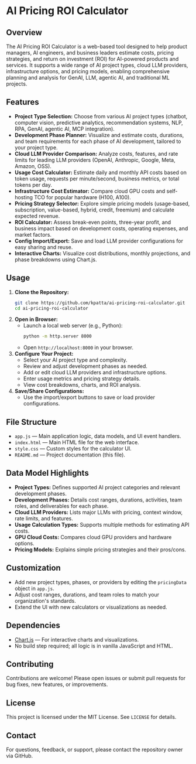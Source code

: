 # AI Pricing ROI Calculator

## Overview
The AI Pricing ROI Calculator is a web-based tool designed to help product managers, AI engineers, and business leaders estimate costs, pricing strategies, and return on investment (ROI) for AI-powered products and services. It supports a wide range of AI project types, cloud LLM providers, infrastructure options, and pricing models, enabling comprehensive planning and analysis for GenAI, LLM, agentic AI, and traditional ML projects.

## Features
- **Project Type Selection:** Choose from various AI project types (chatbot, computer vision, predictive analytics, recommendation systems, NLP, RPA, GenAI, agentic AI, MCP integration).
- **Development Phase Planner:** Visualize and estimate costs, durations, and team requirements for each phase of AI development, tailored to your project type.
- **Cloud LLM Provider Comparison:** Analyze costs, features, and rate limits for leading LLM providers (OpenAI, Anthropic, Google, Meta, Amazon, OSS).
- **Usage Cost Calculator:** Estimate daily and monthly API costs based on token usage, requests per minute/second, business metrics, or total tokens per day.
- **Infrastructure Cost Estimator:** Compare cloud GPU costs and self-hosting TCO for popular hardware (H100, A100).
- **Pricing Strategy Selector:** Explore simple pricing models (usage-based, subscription, value-based, hybrid, credit, freemium) and calculate expected revenue.
- **ROI Calculator:** Assess break-even points, three-year profit, and business impact based on development costs, operating expenses, and market factors.
- **Config Import/Export:** Save and load LLM provider configurations for easy sharing and reuse.
- **Interactive Charts:** Visualize cost distributions, monthly projections, and phase breakdowns using Chart.js.

## Usage
1. **Clone the Repository:**
   ```sh
   git clone https://github.com/kpatta/ai-pricing-roi-calculator.git
   cd ai-pricing-roi-calculator
   ```
2. **Open in Browser:**
   - Launch a local web server (e.g., Python):
     ```sh
     python -m http.server 8000
     ```
   - Open `http://localhost:8000` in your browser.
3. **Configure Your Project:**
   - Select your AI project type and complexity.
   - Review and adjust development phases as needed.
   - Add or edit cloud LLM providers and infrastructure options.
   - Enter usage metrics and pricing strategy details.
   - View cost breakdowns, charts, and ROI analysis.
4. **Save/Share Configurations:**
   - Use the import/export buttons to save or load provider configurations.

## File Structure
- `app.js` — Main application logic, data models, and UI event handlers.
- `index.html` — Main HTML file for the web interface.
- `style.css` — Custom styles for the calculator UI.
- `README.md` — Project documentation (this file).

## Data Model Highlights
- **Project Types:** Defines supported AI project categories and relevant development phases.
- **Development Phases:** Details cost ranges, durations, activities, team roles, and deliverables for each phase.
- **Cloud LLM Providers:** Lists major LLMs with pricing, context window, rate limits, and features.
- **Usage Calculation Types:** Supports multiple methods for estimating API costs.
- **GPU Cloud Costs:** Compares cloud GPU providers and hardware options.
- **Pricing Models:** Explains simple pricing strategies and their pros/cons.

## Customization
- Add new project types, phases, or providers by editing the `pricingData` object in `app.js`.
- Adjust cost ranges, durations, and team roles to match your organization's standards.
- Extend the UI with new calculators or visualizations as needed.

## Dependencies
- [Chart.js](https://www.chartjs.org/) — For interactive charts and visualizations.
- No build step required; all logic is in vanilla JavaScript and HTML.

## Contributing
Contributions are welcome! Please open issues or submit pull requests for bug fixes, new features, or improvements.

## License
This project is licensed under the MIT License. See `LICENSE` for details.

## Contact
For questions, feedback, or support, please contact the repository owner via GitHub.

